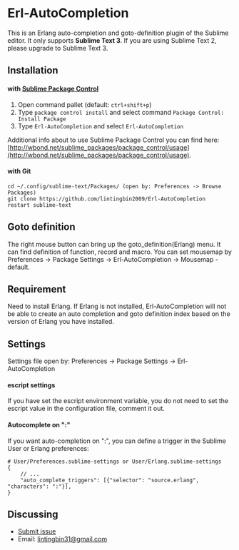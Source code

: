 # Erl-AutoCompletion

This is an Erlang auto-completion and goto-definition plugin of the Sublime editor. It only supports **Sublime Text 3**. If you are using Sublime Text 2, please upgrade to Sublime Text 3.

Installation
------------

#### with [Sublime Package Control](http://wbond.net/sublime_packages/package_control)

 1. Open command pallet (default: `ctrl+shift+p`)
 2. Type `package control install` and select command `Package Control: Install Package`
 3. Type `Erl-AutoCompletion` and select `Erl-AutoCompletion`

Additional info about to use Sublime Package Control you can find here: [http://wbond.net/sublime_packages/package_control/usage](http://wbond.net/sublime_packages/package_control/usage).

#### with Git

    cd ~/.config/sublime-text/Packages/ (open by: Preferences -> Browse Packages)
    git clone https://github.com/lintingbin2009/Erl-AutoCompletion
    restart sublime-text

Goto definition
------------

The right mouse button can bring up the goto_definition(Erlang) menu. It can find definition of function, record and macro. You can set mousemap by Preferences -> Package Settings -> Erl-AutoCompletion -> Mousemap - default.

Requirement
--------

Need to install Erlang. If Erlang is not installed, Erl-AutoCompletion will not be able to create an auto completion and goto definition index based on the version of Erlang you have installed.

Settings
--------

Settings file open by: Preferences -> Package Settings -> Erl-AutoCompletion

#### escript settings 

If you have set the escript environment variable, you do not need to set the escript value in the configuration file, comment it out.

#### Autocomplete on ":"

If you want auto-completion on ":", you can define a trigger in the
Sublime User or Erlang preferences:

    # User/Preferences.sublime-settings or User/Erlang.sublime-settings
    {
        // ...
        "auto_complete_triggers": [{"selector": "source.erlang", "characters": ":"}],
    }

Discussing
----
- [Submit issue](https://github.com/lintingbin2009/Erl-AutoCompletion/issues)
- Email: lintingbin31@gmail.com
